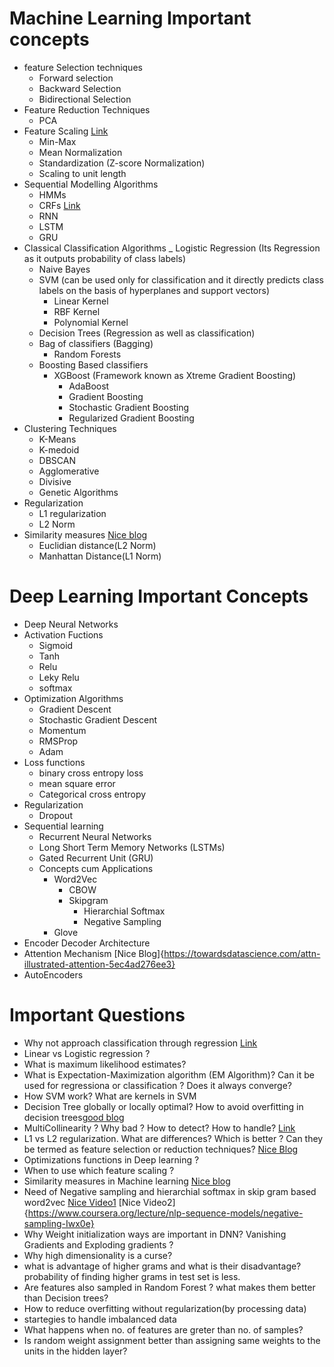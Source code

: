 # Machine Learning Important concepts
- feature Selection techniques
  - Forward selection
  - Backward Selection
  - Bidirectional Selection
- Feature Reduction Techniques
  - PCA
- Feature Scaling [Link](https://en.wikipedia.org/wiki/Feature_scaling)
  - Min-Max
  - Mean Normalization
  - Standardization (Z-score Normalization)
  - Scaling to unit length
- Sequential Modelling Algorithms
  - HMMs
  - CRFs [Link](https://blog.echen.me/2012/01/03/introduction-to-conditional-random-fields/)
  - RNN 
  - LSTM
  - GRU
- Classical Classification Algorithms
  _ Logistic Regression (Its Regression as it outputs probability of class labels)
  - Naive Bayes
  - SVM (can be used only for classification and it directly predicts class labels on the basis of hyperplanes and support vectors)
    - Linear Kernel
    - RBF Kernel
    - Polynomial Kernel
  - Decision Trees (Regression as well as classification)
  - Bag of classifiers (Bagging)
    - Random Forests
  - Boosting Based classifiers
    - XGBoost (Framework known as Xtreme Gradient Boosting)
      - AdaBoost
      - Gradient Boosting
      - Stochastic Gradient Boosting
      - Regularized Gradient Boosting
 - Clustering Techniques
   - K-Means
   - K-medoid
   - DBSCAN
   - Agglomerative
   - Divisive
   - Genetic Algorithms
- Regularization
  - L1 regularization
  - L2 Norm
- Similarity measures [Nice blog](https://www.kaggle.com/residentmario/l1-norms-versus-l2-norms)
  - Euclidian distance(L2 Norm)
  - Manhattan Distance(L1 Norm)
  
# Deep Learning Important Concepts
- Deep Neural Networks
- Activation Fuctions
  - Sigmoid
  - Tanh
  - Relu
  - Leky Relu
  - softmax 
- Optimization Algorithms
  - Gradient Descent
  - Stochastic Gradient Descent
  - Momentum
  - RMSProp
  - Adam
- Loss functions
  - binary cross entropy loss
  - mean square error
  - Categorical cross entropy
- Regularization
  - Dropout
- Sequential learning
  - Recurrent Neural Networks
  - Long Short Term Memory Networks (LSTMs)
  - Gated Recurrent Unit (GRU)
  - Concepts cum Applications
    - Word2Vec
      - CBOW
      - Skipgram
        - Hierarchial Softmax
        - Negative Sampling
    - Glove
- Encoder Decoder Architecture
- Attention Mechanism [Nice Blog]{https://towardsdatascience.com/attn-illustrated-attention-5ec4ad276ee3}
- AutoEncoders
      
# Important Questions
- Why not approach classification through regression [Link](https://stats.stackexchange.com/questions/22381/why-not-approach-classification-through-regression)
- Linear vs Logistic regression ?
- What is maximum likelihood estimates?
- What is Expectation-Maximization algorithm (EM Algorithm)? Can it be used for regressiona or classification ? Does it always converge?
- How SVM work? What are kernels in SVM
- Decision Tree globally or locally optimal? How to avoid overfitting in decision trees[good blog](https://www.edupristine.com/blog/decision-trees-development-and-scoring)
- MultiCollinearity ? Why bad ? How to detect? How to handle? [Link](https://www.edupristine.com/blog/detecting-multicollinearity)
- L1 vs L2 regularization. What are differences? Which is better ? Can they be termed as feature selection or reduction techniques? [Nice Blog](https://towardsdatascience.com/intuitions-on-l1-and-l2-regularisation-235f2db4c261#15c2)
- Optimizations functions in Deep learning ?
- When to use which feature scaling ?
- Similarity measures in Machine learning [Nice blog](https://dataaspirant.com/2015/04/11/five-most-popular-similarity-measures-implementation-in-python/)
- Need of Negative sampling and hierarchial softmax in skip gram based word2vec [Nice Video1](https://www.coursera.org/lecture/nlp-sequence-models/word2vec-8CZiw?authMode=login) [Nice Video2]{https://www.coursera.org/lecture/nlp-sequence-models/negative-sampling-Iwx0e}
- Why Weight initialization ways are important in DNN? Vanishing Gradients and Exploding gradients ?
- Why high dimensionality is a curse?
- what is advantage of higher grams and what is their disadvantage? probability of finding higher grams in test set is less.
- Are features also sampled in Random Forest ? what makes them better than Decision trees?
- How to reduce overfitting without regularization(by processing data)
- startegies to handle imbalanced data
- What happens when no. of features are greter than no. of samples?
- Is random weight assignment better than assigning same weights to the units in the hidden layer?
